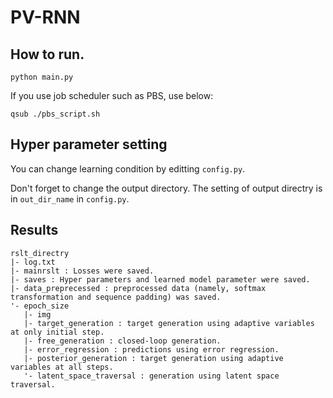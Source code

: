 # PV-RNN

## How to run.

```
python main.py
```

If you use job scheduler such as PBS, use below:

```
qsub ./pbs_script.sh
```

## Hyper parameter setting

You can change learning condition by editting `config.py`. 

Don't forget to change the output directory. The setting of output directry is in `out_dir_name` in `config.py`.

## Results

```
rslt_directry
|- log.txt
|- mainrslt : Losses were saved.
|- saves : Hyper parameters and learned model parameter were saved.
|- data_preprecessed : preprocessed data (namely, softmax transformation and sequence padding) was saved.
'- epoch_size
   |- img
   |- target_generation : target generation using adaptive variables at only initial step.
   |- free_generation : closed-loop generation.
   |- error_regression : predictions using error regression.
   |- posterior_generation : target generation using adaptive variables at all steps.
   '- latent_space_traversal : generation using latent space traversal.
```
